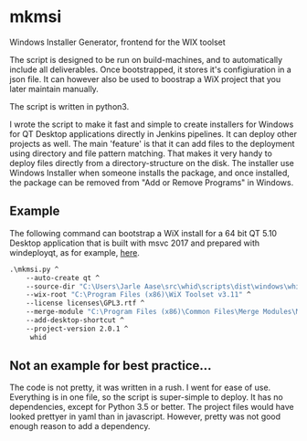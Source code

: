 # mkmsi
Windows Installer Generator, frontend for the WIX toolset

The script is designed to be run on build-machines, and to automatically include all deliverables. Once bootstrapped, it stores it's configiuration in a json file. It can however also be used to boostrap a WiX project that you later maintain manually.

The script is written in python3.

I wrote the script to make it fast and simple to create installers for Windows for QT Desktop applications directly in Jenkins pipelines. It can deploy other projects as well. The main 'feature' is that it can add files to the deployment using directory and file pattern matching. That makes it very handy to deploy files directly from a directory-structure on the disk. The installer use Windows Installer when someone installs the package, and once installed, the package can be removed from "Add or Remove Programs" in Windows.

## Example
The following command can bootstrap a WiX install for a 64 bit QT 5.10 Desktop application that is built with msvc 2017 and prepared with windeployqt, as for example, [here](https://github.com/jgaa/whid/blob/master/scripts/package-windows.bat).

```cmd
.\mkmsi.py ^
    --auto-create qt ^
    --source-dir "C:\Users\Jarle Aase\src\whid\scripts\dist\windows\whid" ^
    --wix-root "C:\Program Files (x86)\WiX Toolset v3.11" ^
    --license licenses\GPL3.rtf ^
    --merge-module "C:\Program Files (x86)\Common Files\Merge Modules\Microsoft_VC140_CRT_x64.msm" ^
    --add-desktop-shortcut ^
    --project-version 2.0.1 ^
     whid
```

## Not an example for best practice...
The code is not pretty, it was written in a rush. I went for ease of use. Everything is in one file, so the script is super-simple to deploy. It has no dependencies, except for Python 3.5 or better. The project files would have looked prettyer in yaml than in javascript. However, pretty was not good enough reason to add a dependency. 
